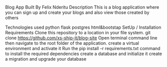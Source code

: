 Blog App
Built By Felix Nderitu
Description
This is a blog application where you can sign up and create your blogs and also view those created by others

Technologies used
python
flask
postgres
html&bootstap
SetUp / Installation Requirements
Clone this repository to a location in your file system. git clone https://github.com/xs-ship-it/blog-site
Open terminal command line then navigate to the root folder of the application.
create a virtual environment and activate it
Run the pip install -r requirements.txt command to install the required dependencies
create a database and initialize it
create a migration and upgrade your database
